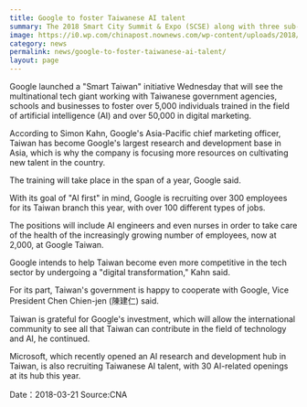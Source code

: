```yaml
---
title: Google to foster Taiwanese AI talent
summary: The 2018 Smart City Summit & Expo (SCSE) along with three sub-expos is currently taking place at Taipei Nangang Exhibition Center and will continue through March 30.
image: https://i0.wp.com/chinapost.nownews.com/wp-content/uploads/2018/03/f95d70c9-1521619035-1c54faa4477a982c6f5e8a0bd2101cd1.jpg?fit=800%2C630&ssl=1
category: news
permalink: news/google-to-foster-taiwanese-ai-talent/
layout: page
---
```

Google launched a "Smart Taiwan" initiative Wednesday that will see the multinational tech giant working with Taiwanese government agencies, schools and businesses to foster over 5,000 individuals trained in the field of artificial intelligence (AI) and over 50,000 in digital marketing.

According to Simon Kahn, Google's Asia-Pacific chief marketing officer, Taiwan has become Google's largest research and development base in Asia, which is why the company is focusing more resources on cultivating new talent in the country.

The training will take place in the span of a year, Google said.

With its goal of "AI first" in mind, Google is recruiting over 300 employees for its Taiwan branch this year, with over 100 different types of jobs.

The positions will include AI engineers and even nurses in order to take care of the health of the increasingly growing number of employees, now at 2,000, at Google Taiwan.

Google intends to help Taiwan become even more competitive in the tech sector by undergoing a "digital transformation," Kahn said.

For its part, Taiwan's government is happy to cooperate with Google, Vice President Chen Chien-jen (陳建仁) said.

Taiwan is grateful for Google's investment, which will allow the international community to see all that Taiwan can contribute in the field of technology and AI, he continued.

Microsoft, which recently opened an AI research and development hub in Taiwan, is also recruiting Taiwanese AI talent, with 30 AI-related openings at its hub this year. 

Date：2018-03-21
Source:CNA

